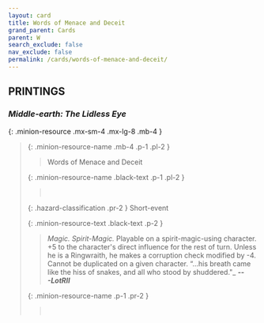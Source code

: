 ```yaml
---
layout: card
title: Words of Menace and Deceit
grand_parent: Cards
parent: W
search_exclude: false
nav_exclude: false
permalink: /cards/words-of-menace-and-deceit/
---
```


## PRINTINGS


### _Middle-earth: The Lidless Eye_

{: .minion-resource .mx-sm-4 .mx-lg-8 .mb-4 }
> {: .minion-resource-name .mb-4 .p-1 .pl-2 }
> > <div class="hazard-mp"></div>
> > <div class="card-name">Words of Menace and Deceit</div>
>
> {: .minion-resource-name .black-text .p-1 .pl-2 }
> > &nbsp;
>
> {: .hazard-classification .pr-2 }
> Short-event
>
> {: .minion-resource-text .black-text .p-2 }
> > _Magic._ _Spirit-_Magic.__ Playable on a spirit-magic-using character. +5 to the character's direct influence for the rest of turn. Unless he is a Ringwraith, he makes a corruption check modified by -4. Cannot be duplicated on a given character.   “...his breath came like the hiss of snakes, and all who stood by shuddered."_ ***---&NoBreak;LotRII*** 
> 
> {: .minion-resource-name .p-1 .pr-2 }
> > <div class="card-shield"></div>
> > <div class="card-corruption-white">&nbsp;</div>
